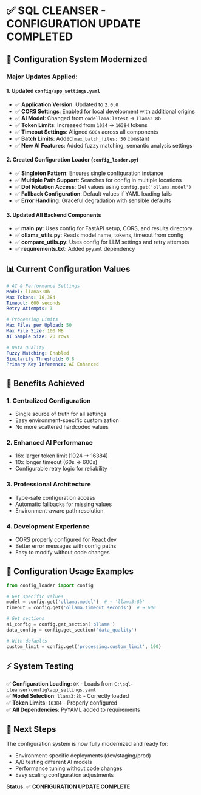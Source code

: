 # ✅ **SQL CLEANSER - CONFIGURATION UPDATE COMPLETED**

## 🔧 **Configuration System Modernized**

### **Major Updates Applied:**

#### 1. **Updated `config/app_settings.yaml`**

- ✅ **Application Version**: Updated to `2.0.0`
- ✅ **CORS Settings**: Enabled for local development with additional origins
- ✅ **AI Model**: Changed from `codellama:latest` → `llama3:8b`
- ✅ **Token Limits**: Increased from `1024` → `16384` tokens
- ✅ **Timeout Settings**: Aligned `600s` across all components
- ✅ **Batch Limits**: Added `max_batch_files: 50` constant
- ✅ **New AI Features**: Added fuzzy matching, semantic analysis settings

#### 2. **Created Configuration Loader (`config_loader.py`)**

- ✅ **Singleton Pattern**: Ensures single configuration instance
- ✅ **Multiple Path Support**: Searches for config in multiple locations
- ✅ **Dot Notation Access**: Get values using `config.get('ollama.model')`
- ✅ **Fallback Configuration**: Default values if YAML loading fails
- ✅ **Error Handling**: Graceful degradation with sensible defaults

#### 3. **Updated All Backend Components**

- ✅ **main.py**: Uses config for FastAPI setup, CORS, and results directory
- ✅ **ollama_utils.py**: Reads model name, tokens, timeout from config
- ✅ **compare_utils.py**: Uses config for LLM settings and retry attempts
- ✅ **requirements.txt**: Added `pyyaml` dependency

## 📊 **Current Configuration Values**

```yaml
# AI & Performance Settings
Model: llama3:8b
Max Tokens: 16,384
Timeout: 600 seconds
Retry Attempts: 3

# Processing Limits
Max Files per Upload: 50
Max File Size: 100 MB
AI Sample Size: 20 rows

# Data Quality
Fuzzy Matching: Enabled
Similarity Threshold: 0.8
Primary Key Inference: AI Enhanced
```

## 🚀 **Benefits Achieved**

### **1. Centralized Configuration**

- Single source of truth for all settings
- Easy environment-specific customization
- No more scattered hardcoded values

### **2. Enhanced AI Performance**

- 16x larger token limit (1024 → 16384)
- 10x longer timeout (60s → 600s)
- Configurable retry logic for reliability

### **3. Professional Architecture**

- Type-safe configuration access
- Automatic fallbacks for missing values
- Environment-aware path resolution

### **4. Development Experience**

- CORS properly configured for React dev
- Better error messages with config paths
- Easy to modify without code changes

## 🔄 **Configuration Usage Examples**

```python
from config_loader import config

# Get specific values
model = config.get('ollama.model')  # → 'llama3:8b'
timeout = config.get('ollama.timeout_seconds')  # → 600

# Get sections
ai_config = config.get_section('ollama')
data_config = config.get_section('data_quality')

# With defaults
custom_limit = config.get('processing.custom_limit', 100)
```

## ⚡ **System Testing**

✅ **Configuration Loading**: `OK` - Loads from `C:\sql-cleanser\config\app_settings.yaml`  
✅ **Model Selection**: `llama3:8b` - Correctly loaded  
✅ **Token Limits**: `16384` - Properly configured  
✅ **All Dependencies**: PyYAML added to requirements

## 🎯 **Next Steps**

The configuration system is now fully modernized and ready for:

- Environment-specific deployments (dev/staging/prod)
- A/B testing different AI models
- Performance tuning without code changes
- Easy scaling configuration adjustments

**Status**: ✅ **CONFIGURATION UPDATE COMPLETE**
